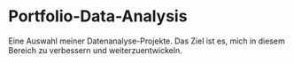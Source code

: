 # Portfolio-Data-Analysis

Eine Auswahl meiner Datenanalyse-Projekte. Das Ziel ist es, mich in diesem Bereich zu verbessern und weiterzuentwickeln. 
